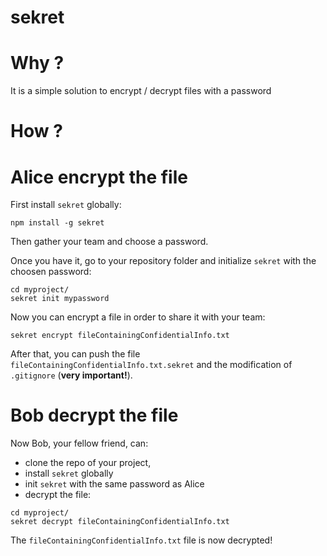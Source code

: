 # sekret

# Why ?

It is a simple solution to encrypt / decrypt files with a password

# How ?

# Alice encrypt the file

First install `sekret` globally:

```
npm install -g sekret
```

Then gather your team and choose a password.

Once you have it, go to your repository folder and initialize `sekret` with the choosen password:

```
cd myproject/
sekret init mypassword
```

Now you can encrypt a file in order to share it with your team:

```
sekret encrypt fileContainingConfidentialInfo.txt
```
 
After that, you can push the file `fileContainingConfidentialInfo.txt.sekret` and the modification of `.gitignore` (**very important!**).

# Bob decrypt the file

Now Bob, your fellow friend, can:
- clone the repo of your project,
- install `sekret` globally
- init `sekret` with the same password as Alice
- decrypt the file:

```
cd myproject/
sekret decrypt fileContainingConfidentialInfo.txt
```

The `fileContainingConfidentialInfo.txt` file is now decrypted! 

